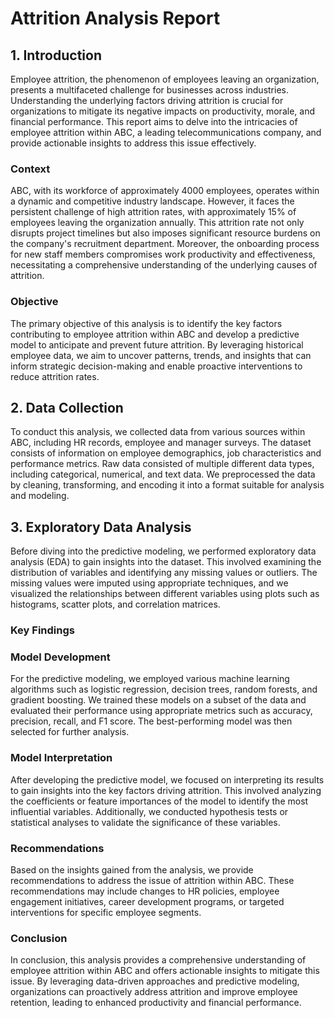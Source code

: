 # Attrition Analysis Report

## 1. Introduction
Employee attrition, the phenomenon of employees leaving an organization, presents a multifaceted challenge for businesses across industries. Understanding the underlying factors driving attrition is crucial for organizations to mitigate its negative impacts on productivity, morale, and financial performance. This report aims to delve into the intricacies of employee attrition within ABC, a leading telecommunications company, and provide actionable insights to address this issue effectively.

### Context

ABC, with its workforce of approximately 4000 employees, operates within a dynamic and competitive industry landscape. However, it faces the persistent challenge of high attrition rates, with approximately 15% of employees leaving the organization annually. This attrition rate not only disrupts project timelines but also imposes significant resource burdens on the company's recruitment department. Moreover, the onboarding process for new staff members compromises work productivity and effectiveness, necessitating a comprehensive understanding of the underlying causes of attrition.


### Objective

The primary objective of this analysis is to identify the key factors contributing to employee attrition within ABC and develop a predictive model to anticipate and prevent future attrition. By leveraging historical employee data, we aim to uncover patterns, trends, and insights that can inform strategic decision-making and enable proactive interventions to reduce attrition rates.


## 2. Data Collection
To conduct this analysis, we collected data from various sources within ABC, including HR records, employee and manager surveys. The dataset consists of information on employee demographics, job characteristics and performance metrics. Raw data consisted of multiple different data types, including categorical, numerical, and text data. We preprocessed the data by cleaning, transforming, and encoding it into a format suitable for analysis and modeling.


## 3. Exploratory Data Analysis
Before diving into the predictive modeling, we performed exploratory data analysis (EDA) to gain insights into the dataset. This involved examining the distribution of variables and identifying any missing values or outliers. The missing values were imputed using appropriate techniques, and we visualized the relationships between different variables using plots such as histograms, scatter plots, and correlation matrices.

### Key Findings




### Model Development
For the predictive modeling, we employed various machine learning algorithms such as logistic regression, decision trees, random forests, and gradient boosting. We trained these models on a subset of the data and evaluated their performance using appropriate metrics such as accuracy, precision, recall, and F1 score. The best-performing model was then selected for further analysis.

### Model Interpretation
After developing the predictive model, we focused on interpreting its results to gain insights into the key factors driving attrition. This involved analyzing the coefficients or feature importances of the model to identify the most influential variables. Additionally, we conducted hypothesis tests or statistical analyses to validate the significance of these variables.

### Recommendations
Based on the insights gained from the analysis, we provide recommendations to address the issue of attrition within ABC. These recommendations may include changes to HR policies, employee engagement initiatives, career development programs, or targeted interventions for specific employee segments.

### Conclusion
In conclusion, this analysis provides a comprehensive understanding of employee attrition within ABC and offers actionable insights to mitigate this issue. By leveraging data-driven approaches and predictive modeling, organizations can proactively address attrition and improve employee retention, leading to enhanced productivity and financial performance.